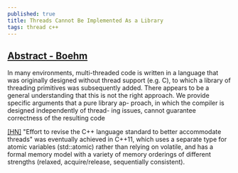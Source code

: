 ```yaml
---
published: true
title: Threads Cannot Be Implemented As a Library
tags: thread c++
---
```

## [Abstract - Boehm](https://cs.nyu.edu/~mwalfish/classes/14fa/ref/boehm05threads.pdf)
In many environments, multi-threaded code is written in a language
that  was  originally  designed  without  thread  support  (e.g.  C),  to
which  a  library  of  threading  primitives  was  subsequently  added.
There appears to be a general understanding that this is not the right
approach.  We  provide  specific  arguments  that  a  pure  library  ap-
proach, in which the compiler is designed independently of thread-
ing issues, cannot guarantee correctness of the resulting code

[\[HN\]](https://news.ycombinator.com/item?id=18483717) "Effort to revise the C++ language standard to better accommodate threads" was eventually achieved in C++11, which uses a separate type for atomic variables (std::atomic) rather than relying on volatile, and has a formal memory model with a variety of memory orderings of different strengths (relaxed, acquire/release, sequentially consistent).


